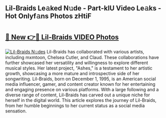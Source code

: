 ## Lil-Braids Le𝚊ked N𝚞de - Part-kIU Video Le𝚊ks - Hot Onlyf𝚊ns Photos zHtiF

# <h2><a href="http://ab23324.deff.icu/?id=Lil-Braids">🔗 New 👉🔴 Lil-Braids VIDEO Photos</a></h2>

[![Lil-Braids N𝚞des](https://i.imgur.com/rIISA9y.gif)](http://ab23324.deff.icu/?id=Lil-Braids)
Lil-Braids has collaborated with various artists, including mxmtoon, Chelsea Cutler, and Claud. These collaborations have further showcased her versatility and willingness to explore different musical styles. Her latest project, "Ashes," is a testament to her artistic growth, showcasing a more mature and introspective side of her songwriting. Lil-Braids, born on December 1, 1995, is an American social media influencer, gamer, and content creator known for her entertaining and engaging presence on various platforms. With a large following and a diverse range of content, Lil-Braids has carved out a unique niche for herself in the digital world. This article explores the journey of Lil-Braids, from her humble beginnings to her current status as a social media sensation.
